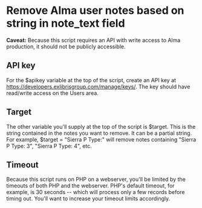 # Remove Alma user notes based on string in note_text field 


**Caveat:** Because this script requires an API with write access to Alma production, it should not be publicly accessible.

## API key
 
For the $apikey variable at the top of the script, create an API key at https://developers.exlibrisgroup.com/manage/keys/. The key should have read/write access on the Users area.

## Target

The other variable you'll supply at the top of the script is $target. This is the string contained in the notes you want to remove. It can be a partial string. For example, $target = "Sierra P Type:" will remove notes containing "Sierra P Type: 3", "Sierra P Type: 4", etc.

## Timeout

Because this script runs on PHP on a webserver, you'll be limited by the timeouts of both PHP and the webserver. PHP's default timeout, for example, is 30 seconds -- which will process only a few records before timing out. You'll want to increase your timeout limits accordingly.

